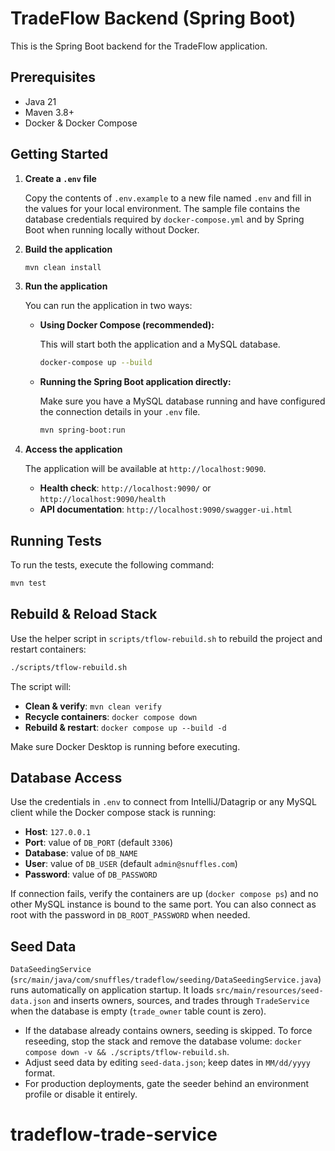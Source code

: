 # TradeFlow Backend (Spring Boot)

This is the Spring Boot backend for the TradeFlow application.

## Prerequisites

- Java 21
- Maven 3.8+
- Docker & Docker Compose

## Getting Started

1.  **Create a `.env` file**

    Copy the contents of `.env.example` to a new file named `.env` and fill in the values for your local environment. The sample file contains the database credentials required by `docker-compose.yml` and by Spring Boot when running locally without Docker.

2.  **Build the application**

    ```bash
    mvn clean install
    ```

3.  **Run the application**

    You can run the application in two ways:

    -   **Using Docker Compose (recommended):**

        This will start both the application and a MySQL database.

        ```bash
        docker-compose up --build
        ```

    -   **Running the Spring Boot application directly:**

        Make sure you have a MySQL database running and have configured the connection details in your `.env` file.

        ```bash
        mvn spring-boot:run
        ```

4.  **Access the application**

    The application will be available at `http://localhost:9090`.

    * __Health check__: `http://localhost:9090/` or `http://localhost:9090/health`
    * __API documentation__: `http://localhost:9090/swagger-ui.html`

## Running Tests

To run the tests, execute the following command:

```bash
mvn test
```

## Rebuild & Reload Stack

Use the helper script in `scripts/tflow-rebuild.sh` to rebuild the project and restart containers:

```bash
./scripts/tflow-rebuild.sh
```

The script will:

- __Clean & verify__: `mvn clean verify`
- __Recycle containers__: `docker compose down`
- __Rebuild & restart__: `docker compose up --build -d`

Make sure Docker Desktop is running before executing.

## Database Access

Use the credentials in `.env` to connect from IntelliJ/Datagrip or any MySQL client while the Docker compose stack is running:

* __Host__: `127.0.0.1`
* __Port__: value of `DB_PORT` (default `3306`)
* __Database__: value of `DB_NAME`
* __User__: value of `DB_USER` (default `admin@snuffles.com`)
* __Password__: value of `DB_PASSWORD`

If connection fails, verify the containers are up (`docker compose ps`) and no other MySQL instance is bound to the same port. You can also connect as root with the password in `DB_ROOT_PASSWORD` when needed.

## Seed Data

`DataSeedingService` (`src/main/java/com/snuffles/tradeflow/seeding/DataSeedingService.java`) runs automatically on application startup. It loads `src/main/resources/seed-data.json` and inserts owners, sources, and trades through `TradeService` when the database is empty (`trade_owner` table count is zero).

* If the database already contains owners, seeding is skipped. To force reseeding, stop the stack and remove the database volume: `docker compose down -v && ./scripts/tflow-rebuild.sh`.
* Adjust seed data by editing `seed-data.json`; keep dates in `MM/dd/yyyy` format.
* For production deployments, gate the seeder behind an environment profile or disable it entirely.
# tradeflow-trade-service
